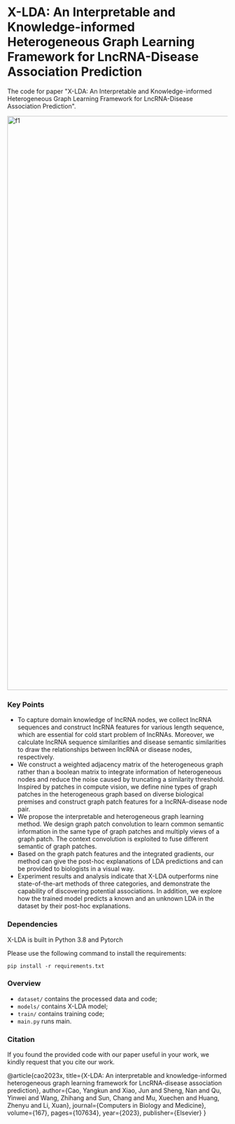 # X-LDA: An Interpretable and Knowledge-informed Heterogeneous Graph Learning Framework for LncRNA-Disease Association Prediction
The code for paper "X-LDA: An Interpretable and Knowledge-informed Heterogeneous Graph Learning Framework for LncRNA-Disease Association Prediction". 

<img width="1310" alt="f1" src="https://github.com/YangkunCao/X-LDA/assets/127037183/13f2be1c-497f-41ea-8c23-75fba662f6e9">

### Key Points
- To capture domain knowledge of lncRNA nodes, we collect lncRNA sequences and construct lncRNA features for various length sequence, which are essential for cold start problem of lncRNAs. Moreover, we calculate lncRNA sequence similarities and disease semantic similarities to draw the relationships between lncRNA or disease nodes, respectively.
- We construct a weighted adjacency matrix of the heterogeneous graph rather than a boolean matrix to integrate information of heterogeneous nodes and reduce the noise caused by truncating a similarity threshold. Inspired by patches in compute vision, we define nine types of graph patches in the heterogeneous graph based on diverse biological premises and construct graph patch features for a lncRNA-disease node pair.
- We propose the interpretable and heterogeneous graph learning method. We design graph patch convolution to learn common semantic information in the same type of graph patches and multiply views of a graph patch. The context convolution is exploited to fuse different semantic of graph patches.
- Based on the graph patch features and the integrated gradients, our method can give the post-hoc explanations of LDA predictions and can be provided to biologists in a visual way.
- Experiment results and analysis indicate that X-LDA outperforms nine state-of-the-art methods of three categories, and demonstrate the capability of discovering potential associations. In addition, we explore how the trained model predicts a known and an unknown LDA in the dataset by their post-hoc explanations.


### Dependencies
X-LDA is built in Python 3.8 and Pytorch

Please use the following command to install the requirements:

`pip install -r requirements.txt`

### Overview
- `dataset/` contains the processed data and code;
- `models/` contains X-LDA model;
- `train/` contains training code;
- `main.py` runs main.


### Citation

If you found the provided code with our paper useful in your work, we kindly request that you cite our work.

@article{cao2023x,
  title={X-LDA: An interpretable and knowledge-informed heterogeneous graph learning framework for LncRNA-disease association prediction},
  author={Cao, Yangkun and Xiao, Jun and Sheng, Nan and Qu, Yinwei and Wang, Zhihang and Sun, Chang and Mu, Xuechen and Huang, Zhenyu and Li, Xuan},
  journal={Computers in Biology and Medicine},
  volume={167},
  pages={107634},
  year={2023},
  publisher={Elsevier}
}
